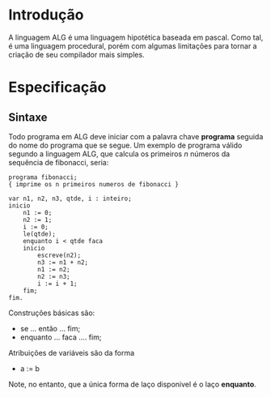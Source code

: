 # Introdução #

A linguagem ALG é uma linguagem hipotética baseada em pascal. Como tal, é uma linguagem procedural, porém com algumas limitações para tornar a criação de seu compilador mais simples.


# Especificação #

## Sintaxe ##

Todo programa em ALG deve iniciar com a palavra chave **programa** seguida do nome do programa que se segue. Um exemplo de programa válido segundo a linguagem ALG, que calcula os primeiros _n_ números da sequência de fibonacci, seria:

```
programa fibonacci;
{ imprime os n primeiros numeros de fibonacci }

var n1, n2, n3, qtde, i : inteiro;
inicio
    n1 := 0;
    n2 := 1;
    i := 0;
    le(qtde);
    enquanto i < qtde faca
    inicio
        escreve(n2);
        n3 := n1 + n2;
        n1 := n2;
        n2 := n3;
        i := i + 1;
    fim;
fim.
```

Construções básicas são:

  * se ... então ... fim;
  * enquanto ... faca .... fim;

Atribuições de variáveis são da forma

  * a := b

Note, no entanto, que a única forma de laço disponivel é o laço **enquanto**.

